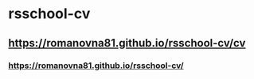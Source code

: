 # rsschool-cv
 ## https://romanovna81.github.io/rsschool-cv/cv
 ### https://romanovna81.github.io/rsschool-cv/